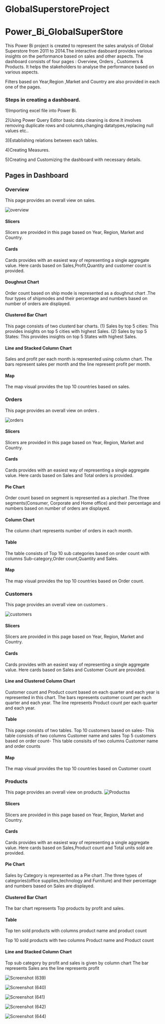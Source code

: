 # GlobalSuperstoreProject
# Power_Bi_GlobalSuperStore
This Power Bi project is created to represent the sales analysis of Global Superstore from 2011 to 2014.The interactive dasboard provides various insights
on the performance based on sales and other aspects.
The dashboard consists of four pages : Overview, Orders ,  Customers & Products. It helps the stakeholders to analyse the performance based on various  aspects.

Filters based on Year,Region ,Market and Country are also provided in each one of the pages.
### Steps in creating a dashboard.
1)Importing excel file into Power Bi.

2)Using Power Query Editor basic data cleaning is done.It involves removing duplicate rows and columns,changing datatypes,replacing null values etc..

3)Establishing relations between each tables.

4)Creating Measures.

5)Creating and Customizing the dashboard with necessary details.
## Pages in Dashboard
### Overview
This page provides an overall view on  sales.

![overview](https://github.com/Srilekshmi-A/Power_bi_GlobalSuperStore/assets/138193879/e0a4dfa6-66f6-4772-b006-7c1dda72c9a6)
#### Slicers 
Slicers are provided in this page based on Year, Region, Market and Country.
#### Cards
Cards provides with an easiest way of representing a single aggregate value. Here cards based on Sales,Profit,Quantity and customer count is provided.
#### Doughnut Chart
Order count based on ship mode is represented as a doughnut chart .The four types of shipmodes and their percentage and numbers based on number of orders are displayed.
#### Clustered Bar Chart
This page consists of two clusterd bar charts.
(1) Sales by top 5 cities: This provides insights on top 5 cities with highest Sales.
(2) Sales by top 5 States: This provides insights on top 5 States with highest Sales.
#### Line and Stacked Column Chart
Sales and profit per each month is represented using column chart.
The bars represent sales per month and the line represent profit per month.
#### Map
The map visual provides the top 10 countries based on sales.


### Orders
This page provides an overall view on  orders .

![orders](https://github.com/Srilekshmi-A/Power_bi_GlobalSuperStore/assets/138193879/bc3a2bcf-3481-43e7-9f4b-b488ef6791d3)

#### Slicers 
Slicers are provided in this page based on Year, Region, Market and Country.
#### Cards
Cards provides with an easiest way of representing a single aggregate value. Here cards based on Sales and Total orders is provided.
#### Pie Chart
Order count based on segment is represented as a piechart .The three segments(Consumer, Corporate and Home office) and their percentage and numbers based on number of orders are displayed.
#### Column Chart
The column chart represents number of orders in each month.
#### Table
The table consists of Top 10 sub categories based on order count with columns Sub-category,Order count,Quantity and Sales.
#### Map
The map visual provides the top 10 countries based on Order count.

### Customers
This page provides an overall view on  customers .

![customers](https://github.com/Srilekshmi-A/Power_bi_GlobalSuperStore/assets/138193879/3fe0ae44-f2f8-4538-a5a9-5eb7dfb15898)


#### Slicers 
Slicers are provided in this page based on Year, Region, Market and Country.
#### Cards
Cards provides with an easiest way of representing a single aggregate value. Here cards based on Sales and Customer Count are provided.
#### Line and Clustered Column Chart
Customer count and Product count based on each quarter and each year is represented in this chart.
The bars represents customer count per each quarter and each year.
The line represents Product count  per each quarter and each year.
#### Table
This page consists of two tables.
Top 10 customers based on sales- This table consists of two columns Customer name and sales
Top 5 customers based on order count- This table consisits of two columns Customer name and order counts
#### Map
The map visual provides the top 10 countries based on Customer count


### Products
This page provides an overall view on  products.
![Productss](https://github.com/Srilekshmi-A/Power_bi_GlobalSuperStore/assets/138193879/f1a9df75-4e59-40bc-9c39-4a8ec93ec0e3)



#### Slicers 
Slicers are provided in this page based on Year, Region, Market and Country.
#### Cards
Cards provides with an easiest way of representing a single aggregate value. Here cards based on Sales,Product count and Total units sold are provided.
#### Pie Chart
Sales by Category is represented as a Pie chart .The three types of categories(office supplies,technology and Furniture) and their percentage and numbers based on Sales are displayed.
#### Clustered Bar Chart
The bar chart represents Top products by profit and sales.

#### Table
Top ten sold products with columns product name and product count

Top 10 sold products with two columns Product name and Product count
#### Line and Stacked Column Chart
Top sub category by profit and sales is given by column chart
The bar represents Sales ans the line represents profit


![Screenshot (639)](https://github.com/archanakk010/GlobalSuperstoreProject/assets/132830280/e1fd3bef-8d39-4f97-9ce3-fe75866e27f9)

![Screenshot (640)](https://github.com/archanakk010/GlobalSuperstoreProject/assets/132830280/70a02af9-7ecd-4ff0-93d8-7561a870c3a7)

![Screenshot (641)](https://github.com/archanakk010/GlobalSuperstoreProject/assets/132830280/3dde06ed-3ee2-4897-bb88-4460d9e3a8a4)


![Screenshot (642)](https://github.com/archanakk010/GlobalSuperstoreProject/assets/132830280/b473ceeb-517b-4ada-bda0-b917e5bf5071)



![Screenshot (644)](https://github.com/archanakk010/GlobalSuperstoreProject/assets/132830280/727eaee5-f7bb-45be-b136-4a001b2b7804)







 
